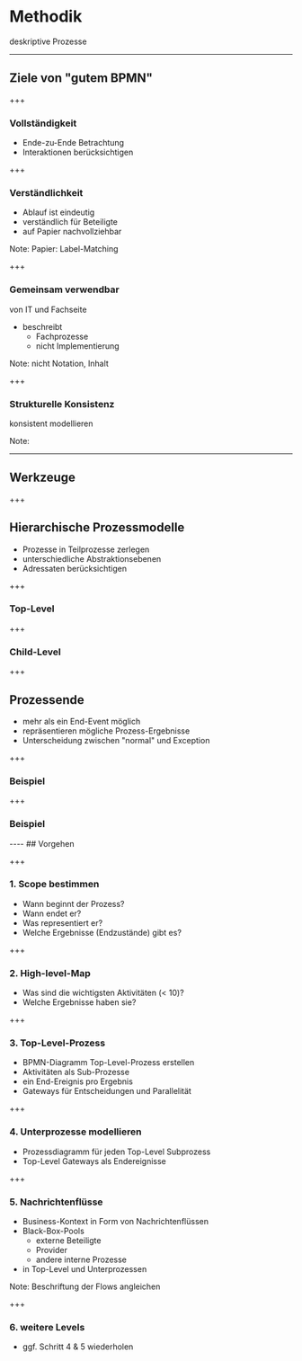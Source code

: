 # Methodik 
deskriptive Prozesse

----
## Ziele von "gutem BPMN"

+++
### Vollständigkeit

* Ende-zu-Ende Betrachtung
* Interaktionen berücksichtigen

+++
### Verständlichkeit

* Ablauf ist eindeutig
* verständlich für Beteiligte
* auf Papier nachvollziehbar

Note: 
Papier: Label-Matching

+++
### Gemeinsam verwendbar

von IT und Fachseite

* beschreibt
	* Fachprozesse
	* nicht Implementierung

Note:
nicht Notation, Inhalt

+++
### Strukturelle Konsistenz

konsistent modellieren

Note:

----
## Werkzeuge
+++
## Hierarchische Prozessmodelle

* Prozesse in Teilprozesse zerlegen
* unterschiedliche Abstraktionsebenen
* Adressaten berücksichtigen

+++
### Top-Level

<div class="bpmn stretch" bpmn-src="bpmn/methodik1/top-level.bpmn" style="height: 300px;"/>

+++
### Child-Level

<div class="bpmn stretch" bpmn-src="bpmn/methodik1/child-level.bpmn" style="height: 300px;"/>

+++
## Prozessende

* mehr als ein End-Event möglich
* repräsentieren mögliche Prozess-Ergebnisse
* Unterscheidung zwischen "normal" und Exception

+++
### Beispiel

<div class="bpmn" bpmn-src="bpmn/methodik1/end-states.bpmn" style="height: 300px;"/>

+++
### Beispiel

<div class="bpmn" bpmn-src="bpmn/methodik1/end-states2.bpmn" style="height: 300px;"/>
----
## Vorgehen

+++
### 1. Scope bestimmen

* Wann beginnt der Prozess?
* Wann endet er?
* Was representiert er?
* Welche Ergebnisse (Endzustände) gibt es?

+++
### 2. High-level-Map

* Was sind die wichtigsten Aktivitäten (&lt; 10)?
* Welche Ergebnisse haben sie?

+++
### 3. Top-Level-Prozess

* BPMN-Diagramm Top-Level-Prozess erstellen
* Aktivitäten als Sub-Prozesse
* ein End-Ereignis pro Ergebnis
* Gateways für Entscheidungen und Parallelität

+++
### 4. Unterprozesse modellieren

* Prozessdiagramm für jeden Top-Level Subprozess
* Top-Level Gateways als Endereignisse

+++
### 5. Nachrichtenflüsse

* Business-Kontext in Form von Nachrichtenflüssen
* Black-Box-Pools
	* externe Beteiligte
	* Provider
	* andere interne Prozesse
* in Top-Level und Unterprozessen

Note: Beschriftung der Flows angleichen

+++
### 6. weitere Levels

* ggf. Schritt 4 &amp; 5 wiederholen
